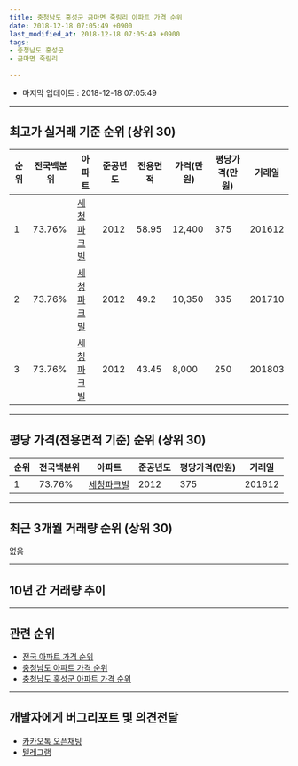 ```yaml
---
title: 충청남도 홍성군 금마면 죽림리 아파트 가격 순위
date: 2018-12-18 07:05:49 +0900
last_modified_at: 2018-12-18 07:05:49 +0900
tags:
- 충청남도 홍성군
- 금마면 죽림리

---
```


* 마지막 업데이트 : 2018-12-18 07:05:49

---

## 최고가 실거래 기준 순위 (상위 30)


|순위|전국백분위|아파트|준공년도|전용면적|가격(만원)|평당가격(만원)|거래일|
|---|---|---|---|---|---|---|---|
|1|73.76%|[세청파크빌](https://search.naver.com/search.naver?query=%EC%B6%A9%EC%B2%AD%EB%82%A8%EB%8F%84+%ED%99%8D%EC%84%B1%EA%B5%B0+%EA%B8%88%EB%A7%88%EB%A9%B4+%EC%A3%BD%EB%A6%BC%EB%A6%AC+%EC%84%B8%EC%B2%AD%ED%8C%8C%ED%81%AC%EB%B9%8C)|2012|58.95|12,400|375|201612|
|2|73.76%|[세청파크빌](https://search.naver.com/search.naver?query=%EC%B6%A9%EC%B2%AD%EB%82%A8%EB%8F%84+%ED%99%8D%EC%84%B1%EA%B5%B0+%EA%B8%88%EB%A7%88%EB%A9%B4+%EC%A3%BD%EB%A6%BC%EB%A6%AC+%EC%84%B8%EC%B2%AD%ED%8C%8C%ED%81%AC%EB%B9%8C)|2012|49.2|10,350|335|201710|
|3|73.76%|[세청파크빌](https://search.naver.com/search.naver?query=%EC%B6%A9%EC%B2%AD%EB%82%A8%EB%8F%84+%ED%99%8D%EC%84%B1%EA%B5%B0+%EA%B8%88%EB%A7%88%EB%A9%B4+%EC%A3%BD%EB%A6%BC%EB%A6%AC+%EC%84%B8%EC%B2%AD%ED%8C%8C%ED%81%AC%EB%B9%8C)|2012|43.45|8,000|250|201803|


---

## 평당 가격(전용면적 기준) 순위 (상위 30)


|순위|전국백분위|아파트|준공년도|평당가격(만원)|거래일|
|---|---|---|---|---|---|
|1|73.76%|[세청파크빌](https://search.naver.com/search.naver?query=%EC%B6%A9%EC%B2%AD%EB%82%A8%EB%8F%84+%ED%99%8D%EC%84%B1%EA%B5%B0+%EA%B8%88%EB%A7%88%EB%A9%B4+%EC%A3%BD%EB%A6%BC%EB%A6%AC+%EC%84%B8%EC%B2%AD%ED%8C%8C%ED%81%AC%EB%B9%8C)|2012|375|201612|


---

## 최근 3개월 거래량 순위 (상위 30)

없음

---

## 10년 간 거래량 추이


<div style="width:100%;">
    <canvas id="deal_progress" height="250"></canvas>
</div>

<script>
new Chart(document.getElementById("deal_progress"), {
    type: 'line',
    data: {
        labels: ['200812','200901','200902','200903','200904','200905','200906','200907','200908','200909','200910','200911','200912','201001','201002','201003','201004','201005','201006','201007','201008','201009','201010','201011','201012','201101','201102','201103','201104','201105','201106','201107','201108','201109','201110','201111','201112','201201','201202','201203','201204','201205','201206','201207','201208','201209','201210','201211','201212','201301','201302','201303','201304','201305','201306','201307','201308','201309','201310','201311','201312','201401','201402','201403','201404','201405','201406','201407','201408','201409','201410','201411','201412','201501','201502','201503','201504','201505','201506','201507','201508','201509','201510','201511','201512','201601','201602','201603','201604','201605','201606','201607','201608','201609','201610','201611','201612','201701','201702','201703','201704','201705','201706','201707','201708','201709','201710','201711','201712','201801','201802','201803','201804','201805','201806','201807','201808','201809','201810','201811','201812'],
        datasets: [{
            label: '실거래 수',
            pointRadius: 1,
            data: [0, 0, 0, 0, 0, 0, 0, 0, 0, 0, 0, 0, 0, 0, 0, 0, 0, 0, 0, 0, 0, 0, 0, 0, 0, 0, 0, 0, 0, 0, 0, 0, 0, 0, 0, 0, 0, 0, 0, 0, 0, 0, 0, 0, 0, 0, 0, 0, 0, 0, 0, 0, 0, 0, 8, 7, 7, 3, 1, 7, 8, 0, 1, 1, 2, 1, 1, 2, 0, 2, 6, 2, 3, 0, 14, 0, 3, 10, 3, 3, 0, 0, 0, 3, 0, 0, 1, 6, 0, 0, 0, 0, 0, 0, 1, 0, 1, 0, 0, 0, 0, 1, 1, 2, 0, 1, 1, 0, 0, 0, 0, 2, 0, 0, 0, 0, 3, 1, 0, 0, 0],
            borderColor: "rgba(255, 201, 14, 1)",
            backgroundColor: "rgba(255, 201, 14, 0.5)",
            fill: true,
        }]
    },
    options: {
        responsive: true,
        title: {
            display: true,
            text: '10년간 거래량 추이'
        },
        tooltips: {
            mode: 'index',
            intersect: false,
        },
        hover: {
            mode: 'nearest',
            intersect: true
        },
        scales: {
            xAxes: [{
                display: true,
                scaleLabel: {
                    display: true,
                    labelString: '년/월'
                }
            }],
            yAxes: [{
                display: true,
                ticks: {
                    suggestedMin: 0,
                },
                scaleLabel: {
                    display: true,
                    labelString: '실거래 수'
                }
            }]
        }
    }
});

</script>


---

## 관련 순위

- [전국 아파트 가격 순위](https://inasie.github.io/apt-ranking/전국)
- [충청남도 아파트 가격 순위](https://inasie.github.io/apt-ranking/충청남도)
- [충청남도 홍성군 아파트 가격 순위](https://inasie.github.io/apt-ranking/충청남도-홍성군)


---

## 개발자에게 버그리포트 및 의견전달

- [카카오톡 오픈채팅](https://open.kakao.com/o/gLJUAP4)
- [텔레그램](https://t.me/inasie)

